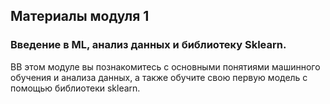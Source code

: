 ## Материалы модуля 1
### Введение в ML, анализ данных и библиотеку Sklearn.

ВВ этом модуле вы познакомитесь с основными понятиями машинного обучения и анализа данных, а также обучите свою первую модель с помощью библиотеки sklearn.
